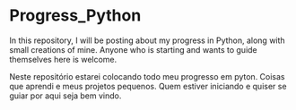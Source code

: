 # Progress_Python
In this repository, I will be posting about my progress in Python, along with small creations of mine.
Anyone who is starting and wants to guide themselves here is welcome.




Neste repositório estarei colocando todo meu progresso em pyton.
Coisas que aprendi e meus projetos pequenos.
Quem estiver iniciando e quiser se guiar por aqui seja bem vindo.

